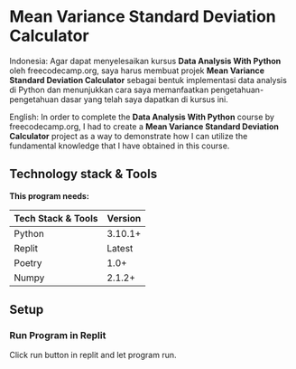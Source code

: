 # Mean Variance Standard Deviation Calculator

Indonesia: Agar dapat menyelesaikan kursus **Data Analysis With Python** oleh freecodecamp.org, saya harus membuat projek **Mean Variance Standard Deviation Calculator** sebagai bentuk implementasi data analysis di Python dan menunjukkan cara saya memanfaatkan pengetahuan-pengetahuan dasar yang telah saya dapatkan di kursus ini.

English: In order to complete the **Data Analysis With Python** course by freecodecamp.org, I had to create a **Mean Variance Standard Deviation Calculator** project as a way to demonstrate how I can utilize the fundamental knowledge that I have obtained in this course. 

## Technology stack & Tools

**This program needs:**

| Tech Stack & Tools | Version |
| -------------------| ------- |
| Python             | 3.10.1+ |
| Replit             | Latest  |
| Poetry             | 1.0+    |
| Numpy              | 2.1.2+  |

## Setup

### Run Program in Replit

Click run button in replit and let program run.